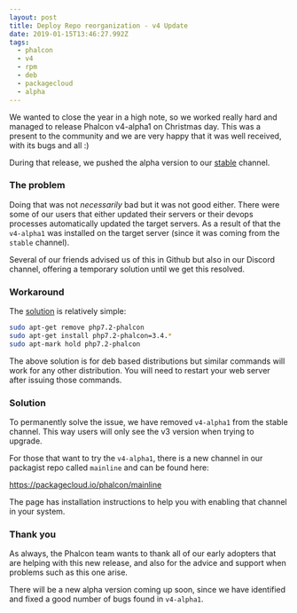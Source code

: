 ```yaml
---
layout: post
title: Deploy Repo reorganization - v4 Update
date: 2019-01-15T13:46:27.992Z
tags:
  - phalcon
  - v4
  - rpm
  - deb
  - packagecloud
  - alpha
---
```

We wanted to close the year in a high note, so we worked really hard and managed to release Phalcon v4-alpha1 on Christmas day. This was a present to the community and we are very happy that it was well received, with its bugs and all :)
<!--more-->
During that release, we pushed the alpha version to our [stable](https://packagecloud.io/phalcon/stable) channel.

### The problem

Doing that was not _necessarily_ bad but it was not good either. There were some of our users that either updated their servers or their devops processes automatically updated the target servers. As a result of that the `v4-alpha1` was installed on the target server (since it was coming from the `stable` channel).

Several of our friends advised us of this in Github but also in our Discord channel, offering a temporary solution until we get this resolved.

### Workaround

The [solution](https://stackoverflow.com/questions/54004316/phalcon-choose-version-to-install/54066201) is relatively simple:

```bash
sudo apt-get remove php7.2-phalcon
sudo apt-get install php7.2-phalcon=3.4.*
sudo apt-mark hold php7.2-phalcon
```

The above solution is for deb based distributions but similar commands will work for any other distribution. You will need to restart your web server after issuing those commands.

### Solution

To permanently solve the issue, we have removed `v4-alpha1` from the stable channel. This way users will only see the v3 version when trying to upgrade.

For those that want to try the `v4-alpha1`, there is a new channel in our packagist repo called `mainline` and can be found here:

<https://packagecloud.io/phalcon/mainline>

The page has installation instructions to help you with enabling that channel in your system.

### Thank you

As always, the Phalcon team wants to thank all of our early adopters that are helping with this new release, and also for the advice and support when problems such as this one arise.

There will be a new alpha version coming up soon, since we have identified and fixed a good number of bugs found in `v4-alpha1`.
